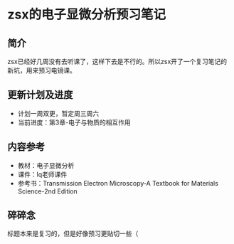 # zsx的电子显微分析预习笔记

## 简介

zsx已经好几周没有去听课了，这样下去是不行的。所以zsx开了一个复习笔记的新坑，用来预习电镜课。

## 更新计划及进度

* 计划一周双更，暂定周三周六
* 当前进度：第3章-电子与物质的相互作用

## 内容参考

- 教材：电子显微分析
- 课件：lq老师课件
- 参考书：Transmission Electron Microscopy-A Textbook for Materials Science-2nd Edition

## 碎碎念

标题本来是复习的，但是好像预习更贴切一些（